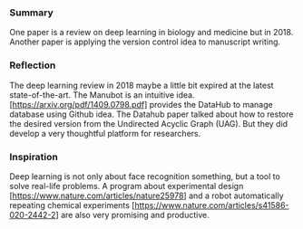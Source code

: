 ### Summary
One paper is a review on deep learning in biology and medicine but in 2018. 
Another paper is applying the version control idea to manuscript writing.

### Reflection
The deep learning review in 2018 maybe a little bit expired at the latest state-of-the-art.
The Manubot is an intuitive idea. [https://arxiv.org/pdf/1409.0798.pdf] provides the DataHub to manage database using Github idea. The Datahub paper talked about how to restore the desired version from the Undirected Acyclic Graph (UAG). But they did develop a very thoughtful platform for researchers.

### Inspiration
Deep learning is not only about face recognition something, but a tool to solve real-life problems. A program about experimental design [https://www.nature.com/articles/nature25978] and a robot automatically repeating chemical experiments [https://www.nature.com/articles/s41586-020-2442-2] are also very promising and productive.
